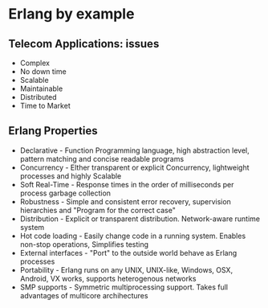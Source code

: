 # Erlang by example


## Telecom Applications: issues

+ Complex
+ No down time
+ Scalable
+ Maintainable
+ Distributed
+ Time to Market

## Erlang Properties

+ Declarative - Function Programming language, high abstraction level, pattern matching and concise readable programs
+ Concurrency - Elther transparent or explicit Concurrency, lightweight processes and highly Scalable
+ Soft Real-Time - Response times in the order of milliseconds per process garbage collection
+ Robustness - Simple and consistent error recovery, supervision hierarchies and "Program for the correct case"
+ Distribution - Explicit or transparent distribution. Network-aware runtime system
+ Hot code loading - Easily change code in a running system. Enables non-stop operations, Simplifies testing
+ External interfaces - "Port" to the outside world behave as Erlang processes
+ Portability - Erlang runs on any UNIX, UNIX-like, Windows, OSX, Android, VX works, supports heterogenous networks
+ SMP supports - Symmetric multiprocessing support. Takes full advantages of multicore archihectures

